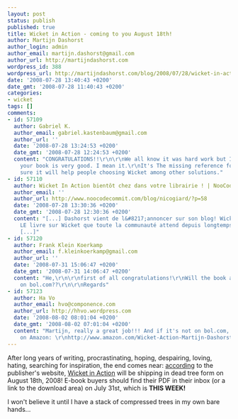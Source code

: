 ```yaml
---
layout: post
status: publish
published: true
title: Wicket in Action - coming to you August 18th!
author: Martijn Dashorst
author_login: admin
author_email: martijn.dashorst@gmail.com
author_url: http://martijndashorst.com
wordpress_id: 388
wordpress_url: http://martijndashorst.com/blog/2008/07/28/wicket-in-action-coming-to-you-august-18th/
date: '2008-07-28 13:40:43 +0200'
date_gmt: '2008-07-28 11:40:43 +0200'
categories:
- wicket
tags: []
comments:
- id: 57109
  author: Gabriel K.
  author_email: gabriel.kastenbaum@gmail.com
  author_url: ''
  date: '2008-07-28 13:24:53 +0200'
  date_gmt: '2008-07-28 12:24:53 +0200'
  content: "CONGRATULATIONS!!\r\n\r\nWe all know it was hard work but I read it and
    your book is very good. I mean it.\r\nIt's The missing reference for wicket.\r\nI'm
    sure it will help people choosing Wicket among other solutions."
- id: 57110
  author: Wicket In Action bientôt chez dans votre librairie ! | NooCodeCommit
  author_email: ''
  author_url: http://www.noocodecommit.com/blog/nicogiard/?p=58
  date: '2008-07-28 13:30:36 +0200'
  date_gmt: '2008-07-28 12:30:36 +0200'
  content: "[...] Dashorst vient de l&#8217;annoncer sur son blog! Wicket In Action,
    LE livre sur Wicket que toute la communauté attend depuis longtemps, va sortir
    [...]"
- id: 57120
  author: Frank Klein Koerkamp
  author_email: f.kleinkoerkamp@gmail.com
  author_url: ''
  date: '2008-07-31 15:06:47 +0200'
  date_gmt: '2008-07-31 14:06:47 +0200'
  content: "He,\r\n\r\nfirst of all congratulations!\r\nWill the book also be available
    on bol.com??\r\n\r\nRegards"
- id: 57123
  author: Ha Vo
  author_email: hvo@componence.com
  author_url: http://hhvo.wordpress.com
  date: '2008-08-02 08:01:04 +0200'
  date_gmt: '2008-08-02 07:01:04 +0200'
  content: "Martijn, really a great job!!! And if it's not on bol.com, then surely
    on Amazon: \r\nhttp://www.amazon.com/Wicket-Action-Martijn-Dashorst/dp/1932394982"
---
```

<p>After long years of writing, procrastinating, hoping, despairing, loving, hating, searching for inspiration, the end comes near: <a href="http://manning.com/dashorst">according</a> to the publisher's website, <a href="http://wicketinaction.com">Wicket in Action</a> will be shipping in dead tree form on August 18th, 2008! E-book buyers should find their PDF in their inbox (or a link to the download area) on July 31st, which is <b>THIS WEEK!</b></p>
<p>
	I won't believe it until I have a stack of compressed trees in my own bare hands...</p>
